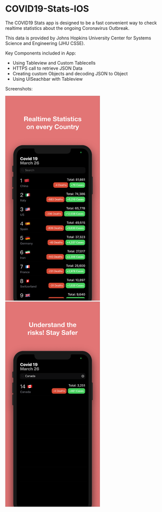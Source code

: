 # COVID19-Stats-IOS

The COVID19 Stats app is designed to be a fast convenient way to check realtime statistics about the ongoing Coronavirus Outbreak. 

This data is provided by Johns Hopkins University Center for Systems Science and Engineering (JHU CSSE).

Key Components included in App: 
- Using Tableview and Custom Tablecells
- HTTPS call to retrieve JSON Data
- Creating custom Objects and decoding JSON to Object
- Using UISeachbar with Tableview

Screenshots:

<img src="Images/Main.png" alt="Main Image" width="300"/><img src="Images/Scan.png" alt="Scan Image" width="300"/>

